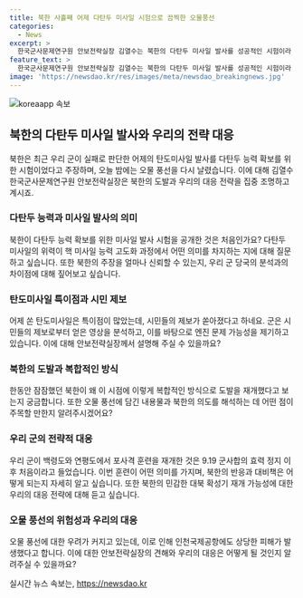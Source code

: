 ```yaml
---
title: 북한 사흘째 어제 다탄두 미사일 시험으로 끔찍한 오물풍선
categories:
  - News
excerpt: >
  한국군사문제연구원 안보전략실장 김열수는 북한의 다탄두 미사일 발사를 성공적인 시험이라 주장하며 북한의 도발과 우리의 대응 전략을 분석한다. 북한의 주장을 신뢰할 수 있는지, 미사일의 특이점과 연기 현상에 대한 해석, 그리고 오물 풍선으로 인한 안보 문제까지 고찰하며 북한의 행동에 대한 우리 국가의 대응 방안을 점검한다. 또한, 북한의 미사일과 오물 풍선 도발에 대한 우리 군의 대응으로 인한 북한의 반응 가능성과 대북 확성기 재개 가능성을 다룬다.
feature_text: >
  한국군사문제연구원 안보전략실장 김열수는 북한의 다탄두 미사일 발사를 성공적인 시험이라 주장하며 북한의 도발과 우리의 대응 전략을 분석한다. 북한의 주장을 신뢰할 수 있는지, 미사일의 특이점과 연기 현상에 대한 해석, 그리고 오물 풍선으로 인한 안보 문제까지 고찰하며 북한의 행동에 대한 우리 국가의 대응 방안을 점검한다. 또한, 북한의 미사일과 오물 풍선 도발에 대한 우리 군의 대응으로 인한 북한의 반응 가능성과 대북 확성기 재개 가능성을 다룬다.
image: 'https://newsdao.kr/res/images/meta/newsdao_breakingnews.jpg'
---
```


<p><img src="https://newsdao.kr/res/images/meta/newsdao_breakingnews.jpg" alt="koreaapp 속보" /></p>

<h2 data-ke-size="size26">북한의 다탄두 미사일 발사와 우리의 전략 대응</h2>

<p data-ke-size="size16">북한은 최근 우리 군이 실패로 판단한 어제의 탄도미사일 발사를 다탄두 능력 확보를 위한 시험이었다고 주장하며, 오늘 밤에는 오물 풍선을 다시 날렸습니다. 이에 대해 김열수 한국군사문제연구원 안보전략실장은 북한의 도발과 우리의 대응 전략을 집중 조명하고 계시죠.</p>

<h3>다탄두 능력과 미사일 발사의 의미</h3>

<p data-ke-size="size16">북한이 다탄두 능력 확보를 위한 미사일 발사 시험을 공개한 것은 처음인가요? 다탄두 미사일의 위력이 핵 미사일 능력 고도화 과정에서 어떤 의미를 차지하는 지에 대해 질문하고 싶습니다. 또한 북한의 주장을 얼마나 신뢰할 수 있는지, 우리 군 당국의 분석과의 차이점에 대해 짚어보고 싶습니다.</p>

<h3>탄도미사일 특이점과 시민 제보</h3>

<p data-ke-size="size16">어제 쏜 탄도미사일은 특이점이 많았는데, 시민들의 제보가 쏟아졌다고 하네요. 군은 시민들의 제보로부터 얻은 영상을 분석하고, 이를 바탕으로 엔진 문제 가능성을 제기하고 있습니다. 이에 대해 안보전략실장께서 설명해 주실 수 있을까요?</p>

<h3>북한의 도발과 복합적인 방식</h3>

<p data-ke-size="size16">한동안 잠잠했던 북한이 왜 이 시점에 이렇게 복합적인 방식으로 도발을 재개했다고 보는지 궁금합니다. 또한 오물 풍선에 담긴 내용물과 북한의 의도를 해석하는 데 어떤 점이 주목할 만한지 알려주시겠어요?</p>

<h3>우리 군의 전략적 대응</h3>

<p data-ke-size="size16">우리 군이 백령도와 연평도에서 포사격 훈련을 재개한 것은 9.19 군사합의 효력 정지 이후 처음이라고 들었습니다. 이번 훈련이 어떤 의미를 가지며, 북한의 반응과 대비책은 어떻게 되는지 자세히 알고 싶습니다. 또한 북한의 민감한 대북 확성기 재개 가능성에 대한 우리의 대응 전략에 대해 듣고 싶습니다.</p>

<h3>오물 풍선의 위험성과 우리의 대응</h3>

<p data-ke-size="size16">오물 풍선에 대한 우려가 커지고 있는데, 이로 인해 인천국제공항에도 상당한 피해가 발생했다고 합니다. 이에 대한 안보전략실장의 견해와 우리의 대응은 어떻게 될 것인지 알려주실 수 있을까요?</p>
실시간 뉴스 속보는, <a href="https://newsdao.kr" rel="dofollow">https://newsdao.kr</a>


